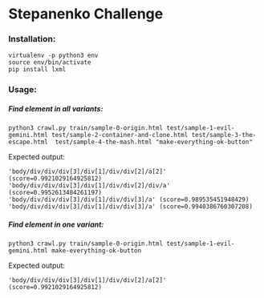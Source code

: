 # Stepanenko Challenge

### Installation:
```
virtualenv -p python3 env
source env/bin/activate
pip install lxml
```

### Usage:
##### Find element in all variants:
```
python3 crawl.py train/sample-0-origin.html test/sample-1-evil-gemini.html test/sample-2-container-and-clone.html test/sample-3-the-escape.html  test/sample-4-the-mash.html "make-everything-ok-button"
```
Expected output:
```
'body/div/div/div[3]/div[1]/div/div[2]/a[2]' (score=0.9921029164925812)
'body/div/div/div[3]/div[1]/div/div[2]/div/a' (score=0.9952613484261197)
'body/div/div/div[3]/div[1]/div/div[3]/a' (score=0.989535451948429)
'body/div/div/div[3]/div[1]/div/div[3]/a' (score=0.9940386760307208)
```

##### Find element in one variant:
```
python3 crawl.py train/sample-0-origin.html test/sample-1-evil-gemini.html make-everything-ok-button
```
Expected output:
```
'body/div/div/div[3]/div[1]/div/div[2]/a[2]' (score=0.9921029164925812)
```
